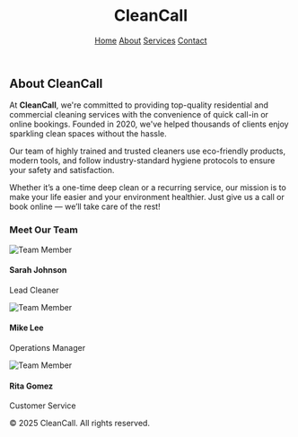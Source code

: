 <!DOCTYPE html>
<html lang="en">
<head>
  <meta charset="UTF-8" />
  <meta name="viewport" content="width=device-width, initial-scale=1.0" />
  <title>About Us | CleanCall</title>
  <script src="https://cdn.tailwindcss.com"></script>
</head>
<body class="bg-gray-50 text-gray-800 font-sans">

  <!-- Header -->
  <header class="bg-white shadow-md">
    <div class="max-w-7xl mx-auto px-4 py-6 flex justify-between items-center">
      <h1 class="text-2xl font-bold text-blue-600">CleanCall</h1>
      <nav class="space-x-4">
        <a href="index.html" class="text-gray-600 hover:text-blue-600">Home</a>
        <a href="about.html" class="text-blue-600 font-semibold">About</a>
        <a href="services.html" class="text-gray-600 hover:text-blue-600">Services</a>
        <a href="contact.html" class="text-gray-600 hover:text-blue-600">Contact</a>
      </nav>
    </div>
  </header>

  <!-- About Section -->
  <section class="max-w-5xl mx-auto px-4 py-16">
    <h2 class="text-3xl font-bold text-center mb-8">About CleanCall</h2>
    <p class="text-lg leading-relaxed text-gray-700 mb-6">
      At <strong>CleanCall</strong>, we're committed to providing top-quality residential and commercial cleaning services with the convenience of quick call-in or online bookings. Founded in 2020, we've helped thousands of clients enjoy sparkling clean spaces without the hassle.
    </p>
    <p class="text-lg leading-relaxed text-gray-700 mb-6">
      Our team of highly trained and trusted cleaners use eco-friendly products, modern tools, and follow industry-standard hygiene protocols to ensure your safety and satisfaction.
    </p>
    <p class="text-lg leading-relaxed text-gray-700">
      Whether it’s a one-time deep clean or a recurring service, our mission is to make your life easier and your environment healthier. Just give us a call or book online — we’ll take care of the rest!
    </p>
  </section>

  <!-- Team Section (Optional) -->
  <section class="bg-white py-16">
    <div class="max-w-5xl mx-auto px-4">
      <h3 class="text-2xl font-semibold text-center mb-8">Meet Our Team</h3>
      <div class="grid grid-cols-1 sm:grid-cols-2 md:grid-cols-3 gap-8">
        <div class="text-center">
          <img src="team1.jpg" alt="Team Member" class="w-24 h-24 mx-auto rounded-full mb-4" />
          <h4 class="font-bold">Sarah Johnson</h4>
          <p class="text-sm text-gray-500">Lead Cleaner</p>
        </div>
        <div class="text-center">
          <img src="team2.jpg" alt="Team Member" class="w-24 h-24 mx-auto rounded-full mb-4" />
          <h4 class="font-bold">Mike Lee</h4>
          <p class="text-sm text-gray-500">Operations Manager</p>
        </div>
        <div class="text-center">
          <img src="team3.jpg" alt="Team Member" class="w-24 h-24 mx-auto rounded-full mb-4" />
          <h4 class="font-bold">Rita Gomez</h4>
          <p class="text-sm text-gray-500">Customer Service</p>
        </div>
      </div>
    </div>
  </section>

  <!-- Footer -->
  <footer class="bg-gray-100 py-6 mt-12 text-center text-sm text-gray-500">
    © 2025 CleanCall. All rights reserved.
  </footer>

</body>
</html>
